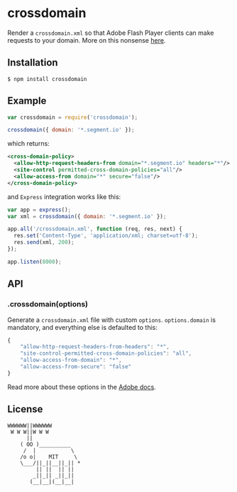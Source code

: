 # crossdomain

  Render a `crossdomain.xml` so that Adobe Flash Player clients can make requests to your domain. More on this nonsense [here](http://www.adobe.com/devnet/adobe-media-server/articles/cross-domain-xml-for-streaming.html).

## Installation

    $ npm install crossdomain

## Example

```js
var crossdomain = require('crossdomain');

crossdomain({ domain: '*.segment.io' });
```

which returns:

```xml
<cross-domain-policy>
  <allow-http-request-headers-from domain="*.segment.io" headers="*"/>
  <site-control permitted-cross-domain-policies="all"/>
  <allow-access-from domain="*" secure="false"/>
</cross-domain-policy>
```

and `Express` integration works like this:

```js
var app = express();
var xml = crossdomain({ domain: '*.segment.io' });

app.all('/crossdomain.xml', function (req, res, next) {
  res.set('Content-Type', 'application/xml; charset=utf-8');
  res.send(xml, 200);
});

app.listen(8000);
```

## API

### .crossdomain(options)
  
  Generate a `crossdomain.xml` file with custom `options`. `options.domain` is mandatory, and everything else is defaulted to this:

```js
{
    "allow-http-request-headers-from-headers": "*",
    "site-control-permitted-cross-domain-policies": "all",
    "allow-access-from-domain": "*",
    "allow-access-from-secure": "false"
}
```

Read more about these options in the [Adobe docs](http://www.adobe.com/devnet/adobe-media-server/articles/cross-domain-xml-for-streaming.html).

## License

```
WWWWWW||WWWWWW
 W W W||W W W
      ||
    ( OO )__________
     /  |           \
    /o o|    MIT     \
    \___/||_||__||_|| *
         || ||  || ||
        _||_|| _||_||
       (__|__|(__|__|
```